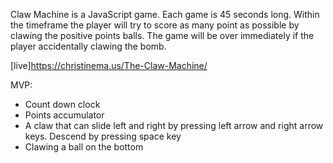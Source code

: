 Claw Machine is a JavaScript game.  Each game is 45 seconds long. Within the timeframe the player will try to score as many point as possible by clawing the positive points balls. The game will be over immediately if the player accidentally clawing the bomb.

[live]https://christinema.us/The-Claw-Machine/

MVP:
* Count down clock
* Points accumulator
* A claw that can slide left and right by pressing left arrow and right arrow keys. Descend by pressing space key
* Clawing a ball on the bottom
